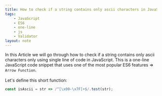 ```yaml
---
title: How to check if a string contains only ascii characters in JavaScript
tags:
    - JavaScript
    - ES6
    - one-line
    - js
    - Validator
layout: note
---
```




In this Article we will go through how to check if a string contains only ascii characters only using single line of code in JavaScript.
This is a one-line JavaScript code snippet that uses one of the most popular ES6 features => `Arrow Function`.
<br/>
<br/>
Let's define this short function:

```js {.wrap}
const isAscii = str => /^[\x00-\x7F]+$/.test(str);
```